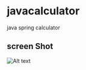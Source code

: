 # javacalculator
java spring calculator

## screen Shot

![Alt text](https://raw.github.com/ayeshajadoon/javacalculator/master/CAPTURE.PNG)
